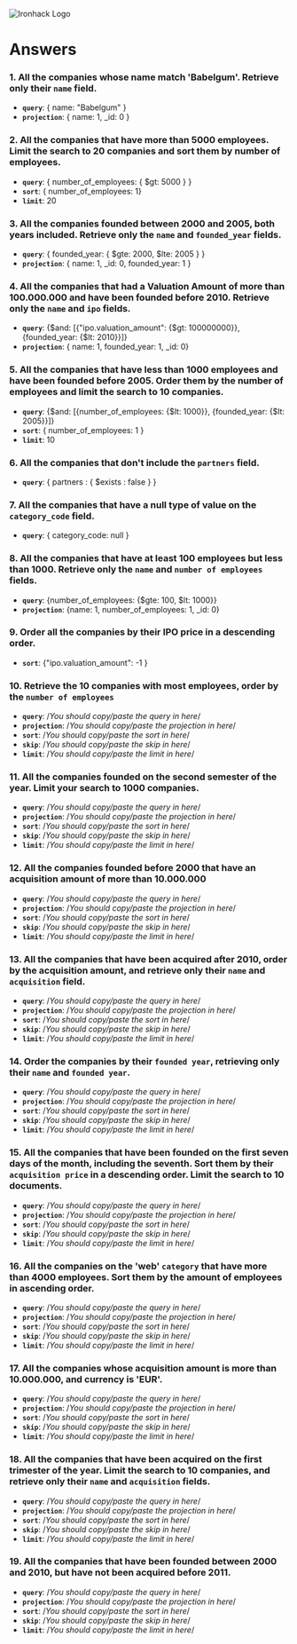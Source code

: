 ![Ironhack Logo](https://i.imgur.com/1QgrNNw.png)

# Answers

### 1. All the companies whose name match 'Babelgum'. Retrieve only their `name` field.

<!-- Your Code Goes Here -->
- **`query`**: { name: "Babelgum" }
- **`projection`**: { name: 1, _id: 0 }

### 2. All the companies that have more than 5000 employees. Limit the search to 20 companies and sort them by **number of employees**.

<!-- Your Code Goes Here -->
- **`query`**: { number_of_employees: { $gt: 5000 } }
- **`sort`**: { number_of_employees: 1}
- **`limit`**: 20

### 3. All the companies founded between 2000 and 2005, both years included. Retrieve only the `name` and `founded_year` fields.

<!-- Your Code Goes Here -->
- **`query`**: { founded_year: { $gte: 2000, $lte: 2005 } }
- **`projection`**: { name: 1, _id: 0, founded_year: 1 }

### 4. All the companies that had a Valuation Amount of more than 100.000.000 and have been founded before 2010. Retrieve only the `name` and `ipo` fields.

<!-- Your Code Goes Here -->
- **`query`**: {$and: [{"ipo.valuation_amount": {$gt: 100000000}}, {founded_year: {$lt: 2010}}]}
- **`projection`**: { name: 1, founded_year: 1, _id: 0}

### 5. All the companies that have less than 1000 employees and have been founded before 2005. Order them by the number of employees and limit the search to 10 companies.

<!-- Your Code Goes Here -->
- **`query`**: {$and: [{number_of_employees: {$lt: 1000}}, {founded_year: {$lt: 2005}}]}
- **`sort`**: { number_of_employees: 1 }
- **`limit`**: 10

### 6. All the companies that don't include the `partners` field.

<!-- Your Code Goes Here -->
- **`query`**: { partners : { $exists : false } }

### 7. All the companies that have a null type of value on the `category_code` field.

<!-- Your Code Goes Here -->
- **`query`**: { category_code: null }

### 8. All the companies that have at least 100 employees but less than 1000. Retrieve only the `name` and `number of employees` fields.

<!-- Your Code Goes Here -->
- **`query`**: {number_of_employees: {$gte: 100, $lt: 1000}}
- **`projection`**: {name: 1, number_of_employees: 1, _id: 0}

### 9. Order all the companies by their IPO price in a descending order.

<!-- Your Code Goes Here -->
- **`sort`**: {"ipo.valuation_amount": -1 }

### 10. Retrieve the 10 companies with most employees, order by the `number of employees`

<!-- Your Code Goes Here -->
- **`query`**: /_You should copy/paste the query in here_/
- **`projection`**: /_You should copy/paste the projection in here_/
- **`sort`**: /_You should copy/paste the sort in here_/
- **`skip`**: /_You should copy/paste the skip in here_/
- **`limit`**: /_You should copy/paste the limit in here_/

### 11. All the companies founded on the second semester of the year. Limit your search to 1000 companies.

<!-- Your Code Goes Here -->
- **`query`**: /_You should copy/paste the query in here_/
- **`projection`**: /_You should copy/paste the projection in here_/
- **`sort`**: /_You should copy/paste the sort in here_/
- **`skip`**: /_You should copy/paste the skip in here_/
- **`limit`**: /_You should copy/paste the limit in here_/

### 12. All the companies founded before 2000 that have an acquisition amount of more than 10.000.000

<!-- Your Code Goes Here -->
- **`query`**: /_You should copy/paste the query in here_/
- **`projection`**: /_You should copy/paste the projection in here_/
- **`sort`**: /_You should copy/paste the sort in here_/
- **`skip`**: /_You should copy/paste the skip in here_/
- **`limit`**: /_You should copy/paste the limit in here_/

### 13. All the companies that have been acquired after 2010, order by the acquisition amount, and retrieve only their `name` and `acquisition` field.

<!-- Your Code Goes Here -->
- **`query`**: /_You should copy/paste the query in here_/
- **`projection`**: /_You should copy/paste the projection in here_/
- **`sort`**: /_You should copy/paste the sort in here_/
- **`skip`**: /_You should copy/paste the skip in here_/
- **`limit`**: /_You should copy/paste the limit in here_/

### 14. Order the companies by their `founded year`, retrieving only their `name` and `founded year`.

<!-- Your Code Goes Here -->
- **`query`**: /_You should copy/paste the query in here_/
- **`projection`**: /_You should copy/paste the projection in here_/
- **`sort`**: /_You should copy/paste the sort in here_/
- **`skip`**: /_You should copy/paste the skip in here_/
- **`limit`**: /_You should copy/paste the limit in here_/

### 15. All the companies that have been founded on the first seven days of the month, including the seventh. Sort them by their `acquisition price` in a descending order. Limit the search to 10 documents.

<!-- Your Code Goes Here -->
- **`query`**: /_You should copy/paste the query in here_/
- **`projection`**: /_You should copy/paste the projection in here_/
- **`sort`**: /_You should copy/paste the sort in here_/
- **`skip`**: /_You should copy/paste the skip in here_/
- **`limit`**: /_You should copy/paste the limit in here_/

### 16. All the companies on the 'web' `category` that have more than 4000 employees. Sort them by the amount of employees in ascending order.

<!-- Your Code Goes Here -->
- **`query`**: /_You should copy/paste the query in here_/
- **`projection`**: /_You should copy/paste the projection in here_/
- **`sort`**: /_You should copy/paste the sort in here_/
- **`skip`**: /_You should copy/paste the skip in here_/
- **`limit`**: /_You should copy/paste the limit in here_/

### 17. All the companies whose acquisition amount is more than 10.000.000, and currency is 'EUR'.

<!-- Your Code Goes Here -->
- **`query`**: /_You should copy/paste the query in here_/
- **`projection`**: /_You should copy/paste the projection in here_/
- **`sort`**: /_You should copy/paste the sort in here_/
- **`skip`**: /_You should copy/paste the skip in here_/
- **`limit`**: /_You should copy/paste the limit in here_/

### 18. All the companies that have been acquired on the first trimester of the year. Limit the search to 10 companies, and retrieve only their `name` and `acquisition` fields.

<!-- Your Code Goes Here -->
- **`query`**: /_You should copy/paste the query in here_/
- **`projection`**: /_You should copy/paste the projection in here_/
- **`sort`**: /_You should copy/paste the sort in here_/
- **`skip`**: /_You should copy/paste the skip in here_/
- **`limit`**: /_You should copy/paste the limit in here_/

### 19. All the companies that have been founded between 2000 and 2010, but have not been acquired before 2011.

<!-- Your Code Goes Here -->
- **`query`**: /_You should copy/paste the query in here_/
- **`projection`**: /_You should copy/paste the projection in here_/
- **`sort`**: /_You should copy/paste the sort in here_/
- **`skip`**: /_You should copy/paste the skip in here_/
- **`limit`**: /_You should copy/paste the limit in here_/
